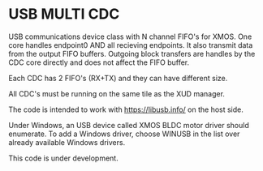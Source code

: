# USB MULTI CDC

USB communications device class with N channel FIFO's for XMOS.
One core handles endpoint0 AND all recieving endpoints. It also transmit data from the output FIFO buffers.
Outgoing block transfers are handles by the CDC core directly and does not affect the FIFO buffer.

Each CDC has 2 FIFO's (RX+TX) and they can have different size.

All CDC's must be running on the same tile as the XUD manager.

The code is intended to work with https://libusb.info/ on the host side.

Under Windows, an USB device called XMOS BLDC motor driver should enumerate. 
To add a Windows driver, choose WINUSB in the list over already available Windows drivers.

This code is under development.
